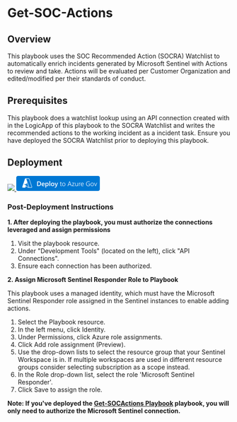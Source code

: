 # Get-SOC-Actions

## Overview
This playbook uses the SOC Recommended Action (SOCRA) Watchlist to automatically enrich incidents generated by Microsoft Sentinel with Actions to review and take. Actions will be evaluated per Customer Organization and edited/modified per their standards of conduct.

## Prerequisites
This playbook does a watchlist lookup using an API connection created with in the LogicApp of this playbook to the SOCRA Watchlist and writes the recommended actions to the working incident as a incident task. Ensure you have deployed the SOCRA Watchlist prior to deploying this playbook.

## Deployment

<a href="https://portal.azure.com/#create/Microsoft.Template/uri/https%3A%2F%2Fraw.githubusercontent.com%2FAzure%2FAzure-Sentinel%2Fmaster%2FSolutions%2FSOC-Process-Framework%2FPlaybooks%2FGet-SOCActions%2Fazuredeploy.json" target="_blank">
    <img src="https://aka.ms/deploytoazurebutton"/>
</a>
<a href="https://portal.azure.us/#create/Microsoft.Template/uri/https%3A%2F%2Fraw.githubusercontent.com%2FAzure%2FAzure-Sentinel%2Fmaster%2FSolutions%2FSOC-Process-Framework%2FPlaybooks%2FGet-SOCActions%2Fazuredeploy.json" target="_blank">
    <img src="https://raw.githubusercontent.com/Azure/azure-quickstart-templates/master/1-CONTRIBUTION-GUIDE/images/deploytoazuregov.png"/>
</a>

### Post-Deployment Instructions
**1. After deploying the playbook, you must authorize the connections leveraged and assign permissions**

1. Visit the playbook resource.
2. Under "Development Tools" (located on the left), click "API Connections".
3. Ensure each connection has been authorized.

**2. Assign Microsoft Sentinel Responder Role to Playbook**

This playbook uses a managed identity, which must have the Microsoft Sentinel Responder role assigned in the Sentinel instances to enable adding actions.

1. Select the Playbook resource.
2. In the left menu, click Identity.
3. Under Permissions, click Azure role assignments.
4. Click Add role assignment (Preview).
5. Use the drop-down lists to select the resource group that your Sentinel Workspace is in. If multiple workspaces are used in different resource groups consider selecting subscription as a scope instead.
6. In the Role drop-down list, select the role 'Microsoft Sentinel Responder'.
7. Click Save to assign the role.

**Note: If you've deployed the [Get-SOCActions Playbook](https://raw.githubusercontent.com/Azure/Azure-Sentinel/master/Solutions/SOC-Process-Framework/Playbooks/Get-SOCActions/azuredeploy.json) playbook, you will only need to authorize the Microsoft Sentinel connection.**
